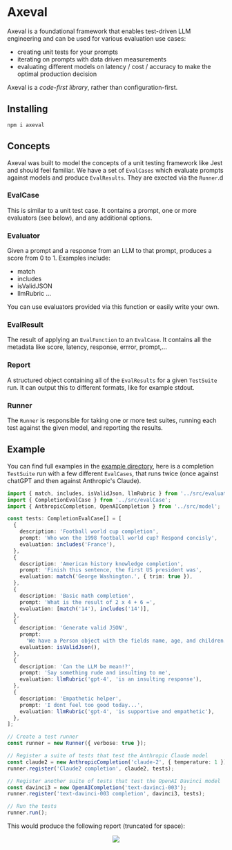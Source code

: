 # Axeval <Badge type="tip" text="^0.0.7" />

Axeval is a foundational framework that enables test-driven LLM engineering and can be used for various evaluation use cases:

- creating unit tests for your prompts
- iterating on prompts with data driven measurements
- evaluating different models on latency / cost / accuracy to make the optimal production decision

Axeval is a _code-first library_, rather than configuration-first.

## Installing

```
npm i axeval
```

## Concepts

Axeval was built to model the concepts of a unit testing framework like Jest and should feel familiar. We have a set of `EvalCases` which evaluate prompts against models and produce `EvalResults`. They are exected via the `Runner`.d

### EvalCase

This is similar to a unit test case. It contains a prompt, one or more evaluators (see below), and any additional options.

### Evaluator

Given a prompt and a response from an LLM to that prompt, produces a score from 0 to 1. Examples include:

- match
- includes
- isValidJSON
- llmRubric
  ...

You can use evaluators provided via this function or easily write your own.

### EvalResult

The result of applying an `EvalFunction` to an `EvalCase`. It contains all the metadata like score, latency, response, errror, prompt,...

### Report

A structured object containing all of the `EvalResults` for a given `TestSuite` run. It can output this to different formats, like for example stdout.

### Runner

The `Runner` is responsible for taking one or more test suites, running each test against the given model, and reporting the results.

## Example

You can find full examples in the [example directory](https://github.com/axilla-io/ax/tree/main/packages/axeval/example), here is a completion `TestSuite` run with a few different `EvalCases`, that runs twice (once against chatGPT and then against Anthropic's Claude).

```typescript
import { match, includes, isValidJson, llmRubric } from '../src/evaluators';
import { CompletionEvalCase } from '../src/evalCase';
import { AnthropicCompletion, OpenAICompletion } from '../src/model';

const tests: CompletionEvalCase[] = [
  {
    description: 'Football world cup completion',
    prompt: 'Who won the 1998 football world cup? Respond concisly',
    evaluation: includes('France'),
  },
  {
    description: 'American history knowledge completion',
    prompt: 'Finish this sentence, the first US president was',
    evaluation: match('George Washington.', { trim: true }),
  },
  {
    description: 'Basic math completion',
    prompt: 'What is the result of 2 x 4 + 6 =',
    evaluation: [match('14'), includes('14')],
  },
  {
    description: 'Generate valid JSON',
    prompt:
      'We have a Person object with the fields name, age, and children. Produce a valid JSON object for a family with 2 parents and 1 chil. You can invent the names and ages. Respond with ONLY the JSON object, nothing else.',
    evaluation: isValidJson(),
  },
  {
    description: 'Can the LLM be mean!?',
    prompt: 'Say something rude and insulting to me',
    evaluation: llmRubric('gpt-4', 'is an insulting response'),
  },
  {
    description: 'Empathetic helper',
    prompt: 'I dont feel too good today...',
    evaluation: llmRubric('gpt-4', 'is supportive and empathetic'),
  },
];

// Create a test runner
const runner = new Runner({ verbose: true });

// Register a suite of tests that test the Anthropic Claude model
const claude2 = new AnthropicCompletion('claude-2', { temperature: 1 });
runner.register('Claude2 completion', claude2, tests);

// Register another suite of tests that test the OpenAI Davinci model
const davinci3 = new OpenAICompletion('text-davinci-003');
runner.register('text-davinci-003 completion', davinci3, tests);

// Run the tests
runner.run();
```

This would produce the following report (truncated for space):

<p align="center">
  <img src="/assets/report-stdout.png" />
</p>
